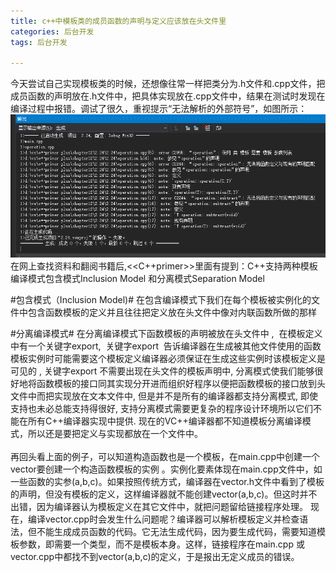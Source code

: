 ```yaml
---
title: c++中模板类的成员函数的声明与定义应该放在头文件里
categories: 后台开发
tags: 后台开发

---
```

今天尝试自己实现模板类的时候，还想像往常一样把类分为.h文件和.cpp文件，把成员函数的声明放在.h文件中，把具体实现放在.cpp文件中，结果在测试时发现在编译过程中报错。调试了很久，重视提示“无法解析的外部符号”，如图所示：
![](/public/image/2018-9-26-1.png)
在网上查找资料和翻阅书籍后,<<C++primer>>里面有提到：C++支持两种模板编译模式包含模式Inclusion  Model  和分离模式Separation  Model

#包含模式（Inclusion Model)#
 在包含编译模式下我们在每个模板被实例化的文件中包含函数模板的定义并且往往把定义放在头文件中像对内联函数所做的那样

#分离编译模式#
在分离编译模式下函数模板的声明被放在头文件中 ,  在模板定义中有一个关键字export,  关键字export  告诉编译器在生成被其他文件使用的函数模板实例时可能需要这个模板定义编译器必须保证在生成这些实例时该模板定义是可见的 , 关键字export 不需要出现在头文件的模板声明中, 分离模式使我们能够很好地将函数模板的接口同其实现分开进而组织好程序以便把函数模板的接口放到头文件中而把实现放在文本文件中, 但是并不是所有的编译器都支持分离模式, 即使支持也未必总能支持得很好, 支持分离模式需要更复杂的程序设计环境所以它们不能在所有C++编译器实现中提供. 现在的VC++编译器都不知道模板分离编译模式，所以还是要把定义与实现都放在一个文件中。<br><br>
再回头看上面的例子，可以知道构造函数也是一个模板，在main.cpp中创建一个vector要创建一个构造函数模板的实例 。实例化要素体现在main.cpp文件中，如一些函数的实参(a,b,c)。如果按照传统方式，编译器在vector.h文件中看到了模板的声明，但没有模板的定义，这样编译器就不能创建vector(a,b,c)。但这时并不出错，因为编译器认为模板定义在其它文件中，就把问题留给链接程序处理。 现在，编译vector.cpp时会发生什么问题呢？编译器可以解析模板定义并检查语法，但不能生成成员函数的代码。它无法生成代码，因为要生成代码，需要知道模板参数，即需要一个类型，而不是模板本身。这样，链接程序在main.cpp 或 vector.cpp中都找不到vector(a,b,c)的定义，于是报出无定义成员的错误。

